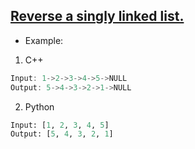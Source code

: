 ## [Reverse a singly linked list.](https://leetcode.com/problems/reverse-linked-list/)

- Example:
1. C++
```c++
Input: 1->2->3->4->5->NULL
Output: 5->4->3->2->1->NULL
```
2. Python
```python
Input: [1, 2, 3, 4, 5]
Output: [5, 4, 3, 2, 1]
```
